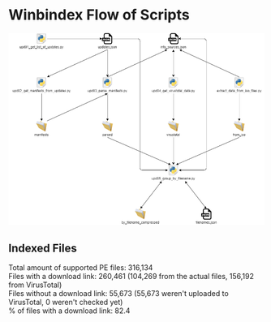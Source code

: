 # Winbindex Flow of Scripts

![winbindex-scripts-flow.png](winbindex-scripts-flow.png)

## Indexed Files

<!--FileStats-->
Total amount of supported PE files: 316,134  
Files with a download link: 260,461 (104,269 from the actual files, 156,192 from VirusTotal)  
Files without a download link: 55,673 (55,673 weren't uploaded to VirusTotal, 0 weren't checked yet)  
% of files with a download link: 82.4  
<!--/FileStats-->
